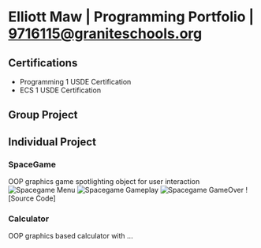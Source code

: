 # Elliott Maw | Programming Portfolio | 9716115@graniteschools.org

## Certifications
* Programming 1 USDE Certification
* ECS 1 USDE Certification

## Group Project

## Individual Project

### SpaceGame
OOP graphics game spotlighting object for user interaction
![Spacegame Menu]()
![Spacegame Gameplay]()
![Spacegame GameOver]()
![Source Code]

### Calculator
OOP graphics based calculator with ...
